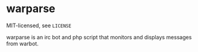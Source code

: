 warparse
========

MIT-licensed, see `LICENSE`

warparse is an irc bot and php script that monitors and displays messages from warbot.

